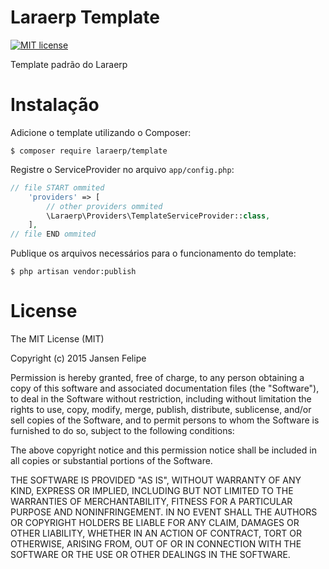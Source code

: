 # Laraerp Template

[![MIT license](https://img.shields.io/dub/l/vibe-d.svg)](http://opensource.org/licenses/MIT)

Template padrão do Laraerp

# Instalação

Adicione o template utilizando o Composer:

```shell
$ composer require laraerp/template
```

Registre o ServiceProvider no arquivo `app/config.php`:

```php
// file START ommited
    'providers' => [
        // other providers ommited
        \Laraerp\Providers\TemplateServiceProvider::class,
    ],
// file END ommited
```

Publique os arquivos necessários para o funcionamento do template:

```shell
$ php artisan vendor:publish
```

# License

The MIT License (MIT)

Copyright (c) 2015 Jansen Felipe

Permission is hereby granted, free of charge, to any person obtaining a copy
of this software and associated documentation files (the "Software"), to deal
in the Software without restriction, including without limitation the rights
to use, copy, modify, merge, publish, distribute, sublicense, and/or sell
copies of the Software, and to permit persons to whom the Software is
furnished to do so, subject to the following conditions:

The above copyright notice and this permission notice shall be included in
all copies or substantial portions of the Software.

THE SOFTWARE IS PROVIDED "AS IS", WITHOUT WARRANTY OF ANY KIND, EXPRESS OR
IMPLIED, INCLUDING BUT NOT LIMITED TO THE WARRANTIES OF MERCHANTABILITY,
FITNESS FOR A PARTICULAR PURPOSE AND NONINFRINGEMENT. IN NO EVENT SHALL THE
AUTHORS OR COPYRIGHT HOLDERS BE LIABLE FOR ANY CLAIM, DAMAGES OR OTHER
LIABILITY, WHETHER IN AN ACTION OF CONTRACT, TORT OR OTHERWISE, ARISING FROM,
OUT OF OR IN CONNECTION WITH THE SOFTWARE OR THE USE OR OTHER DEALINGS IN
THE SOFTWARE.
